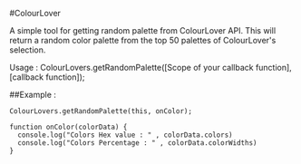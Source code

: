 #ColourLover


A simple tool for getting random palette from ColourLover API. This will return a random color palette from the top 50 palettes of ColourLover's selection.

Usage : ColourLovers.getRandomPalette([Scope of your callback function], [callback function]);


##Example : 


<pre><code>ColourLovers.getRandomPalette(this, onColor);

function onColor(colorData) {
  console.log("Colors Hex value : " , colorData.colors)
  console.log("Colors Percentage : " , colorData.colorWidths)
}
</code></pre>
